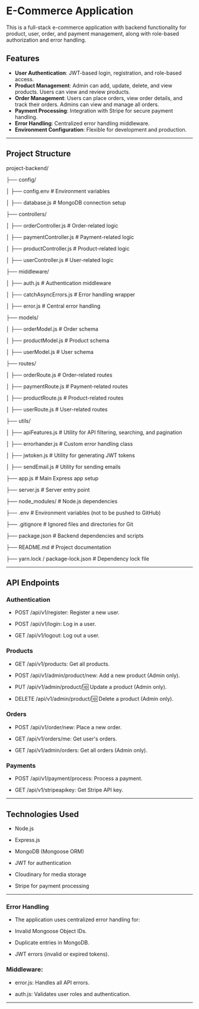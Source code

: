 # E-Commerce Application

This is a full-stack e-commerce application with backend functionality for product, user, order, and payment management, along with role-based authorization and error handling.

## Features
- **User Authentication**: JWT-based login, registration, and role-based access.
- **Product Management**: Admin can add, update, delete, and view products. Users can view and review products.
- **Order Management**: Users can place orders, view order details, and track their orders. Admins can view and manage all orders.
- **Payment Processing**: Integration with Stripe for secure payment handling.
- **Error Handling**: Centralized error handling middleware.
- **Environment Configuration**: Flexible for development and production.

---

## Project Structure

project-backend/

├── config/

│   ├── config.env            # Environment variables

│   ├── database.js           # MongoDB connection setup

├── controllers/

│   ├── orderController.js    # Order-related logic

│   ├── paymentController.js  # Payment-related logic

│   ├── productController.js  # Product-related logic

│   ├── userController.js     # User-related logic

├── middleware/

│   ├── auth.js               # Authentication middleware

│   ├── catchAsyncErrors.js   # Error handling wrapper

│   ├── error.js              # Central error handling

├── models/

│   ├── orderModel.js         # Order schema

│   ├── productModel.js       # Product schema

│   ├── userModel.js          # User schema

├── routes/

│   ├── orderRoute.js         # Order-related routes

│   ├── paymentRoute.js       # Payment-related routes

│   ├── productRoute.js       # Product-related routes

│   ├── userRoute.js          # User-related routes

├── utils/

│   ├── apiFeatures.js        # Utility for API filtering, searching, and pagination

│   ├── errorhander.js        # Custom error handling class

│   ├── jwtoken.js            # Utility for generating JWT tokens

│   ├── sendEmail.js          # Utility for sending emails

├── app.js                    # Main Express app setup

├── server.js                 # Server entry point

├── node_modules/             # Node.js dependencies

├── .env                      # Environment variables (not to be pushed to GitHub)

├── .gitignore                # Ignored files and directories for Git

├── package.json              # Backend dependencies and scripts

├── README.md                 # Project documentation

├── yarn.lock / package-lock.json # Dependency lock file


--------------------------------------------------------------------------------------------------------------------------------------------------------------------------------------------------------------------


## API Endpoints

### Authentication

- POST /api/v1/register: Register a new user.

- POST /api/v1/login: Log in a user.

- GET /api/v1/logout: Log out a user.

### Products

- GET /api/v1/products: Get all products.

- POST /api/v1/admin/product/new: Add a new product (Admin only).

- PUT /api/v1/admin/product/:id: Update a product (Admin only).

- DELETE /api/v1/admin/product/:id: Delete a product (Admin only).

### Orders

- POST /api/v1/order/new: Place a new order.

- GET /api/v1/orders/me: Get user's orders.

- GET /api/v1/admin/orders: Get all orders (Admin only).

### Payments

- POST /api/v1/payment/process: Process a payment.

- GET /api/v1/stripeapikey: Get Stripe API key.



-------------------------------------------------------------------------------------------------------------------------------------------------------------------------------------------------------------------

## Technologies Used

- Node.js

- Express.js

- MongoDB (Mongoose ORM)

- JWT for authentication

- Cloudinary for media storage

- Stripe for payment processing


-------------------------------------------------------------------------------------------------------------------------------------------------------------------------------------------------------------------


### Error Handling

- The application uses centralized error handling for:


- Invalid Mongoose Object IDs.

- Duplicate entries in MongoDB.

- JWT errors (invalid or expired tokens).

### Middleware:


- error.js: Handles all API errors.

- auth.js: Validates user roles and authentication.




-------------------------------------------------------------------------------------------------------------------------------------------------------------------------------------------------------------------






